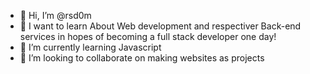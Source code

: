 - 👋 Hi, I’m @rsd0m
- 👀 I want to learn About Web development and respectiver Back-end services in hopes of becoming a full stack developer one day!
- 🌱 I’m currently learning Javascript
- 💞️ I’m looking to collaborate on making websites as projects


